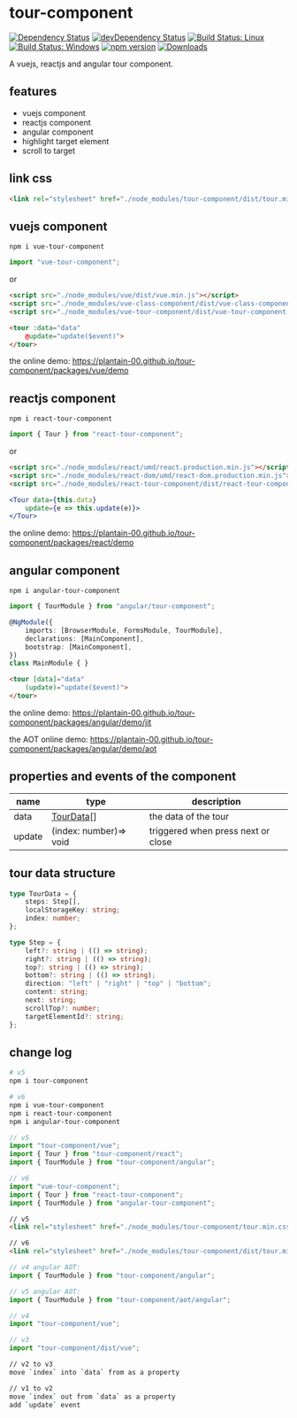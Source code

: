 # tour-component

[![Dependency Status](https://david-dm.org/plantain-00/tour-component.svg)](https://david-dm.org/plantain-00/tour-component)
[![devDependency Status](https://david-dm.org/plantain-00/tour-component/dev-status.svg)](https://david-dm.org/plantain-00/tour-component#info=devDependencies)
[![Build Status: Linux](https://travis-ci.org/plantain-00/tour-component.svg?branch=master)](https://travis-ci.org/plantain-00/tour-component)
[![Build Status: Windows](https://ci.appveyor.com/api/projects/status/github/plantain-00/tour-component?branch=master&svg=true)](https://ci.appveyor.com/project/plantain-00/tour-component/branch/master)
[![npm version](https://badge.fury.io/js/tour-component.svg)](https://badge.fury.io/js/tour-component)
[![Downloads](https://img.shields.io/npm/dm/tour-component.svg)](https://www.npmjs.com/package/tour-component)

A vuejs, reactjs and angular tour component.

## features

+ vuejs component
+ reactjs component
+ angular component
+ highlight target element
+ scroll to target

## link css

```html
<link rel="stylesheet" href="./node_modules/tour-component/dist/tour.min.css" />
```

## vuejs component

`npm i vue-tour-component`

```ts
import "vue-tour-component";
```

or

```html
<script src="./node_modules/vue/dist/vue.min.js"></script>
<script src="./node_modules/vue-class-component/dist/vue-class-component.min.js"></script>
<script src="./node_modules/vue-tour-component/dist/vue-tour-component.min.js"></script>
```

```html
<tour :data="data"
    @update="update($event)">
</tour>
```

the online demo: <https://plantain-00.github.io/tour-component/packages/vue/demo>

## reactjs component

`npm i react-tour-component`

```ts
import { Tour } from "react-tour-component";
```

or

```html
<script src="./node_modules/react/umd/react.production.min.js"></script>
<script src="./node_modules/react-dom/umd/react-dom.production.min.js"></script>
<script src="./node_modules/react-tour-component/dist/react-tour-component.min.js"></script>
```

```jsx
<Tour data={this.data}
    update={e => this.update(e)}>
</Tour>
```

the online demo: <https://plantain-00.github.io/tour-component/packages/react/demo>

## angular component

`npm i angular-tour-component`

```ts
import { TourModule } from "angular/tour-component";

@NgModule({
    imports: [BrowserModule, FormsModule, TourModule],
    declarations: [MainComponent],
    bootstrap: [MainComponent],
})
class MainModule { }
```

```html
<tour [data]="data"
    (update)="update($event)">
</tour>
```

the online demo: <https://plantain-00.github.io/tour-component/packages/angular/demo/jit>

the AOT online demo: <https://plantain-00.github.io/tour-component/packages/angular/demo/aot>

## properties and events of the component

name | type | description
--- | --- | ---
data | [TourData](#tour-data-structure)[] | the data of the tour
update | (index: number)=> void | triggered when press next or close

## tour data structure

```ts
type TourData = {
    steps: Step[],
    localStorageKey: string;
    index: number;
};

type Step = {
    left?: string | (() => string);
    right?: string | (() => string);
    top?: string | (() => string);
    bottom?: string | (() => string);
    direction: "left" | "right" | "top" | "bottom";
    content: string;
    next: string;
    scrollTop?: number;
    targetElementId?: string;
};
```

## change log

```bash
# v5
npm i tour-component

# v6
npm i vue-tour-component
npm i react-tour-component
npm i angular-tour-component
```

```ts
// v5
import "tour-component/vue";
import { Tour } from "tour-component/react";
import { TourModule } from "tour-component/angular";

// v6
import "vue-tour-component";
import { Tour } from "react-tour-component";
import { TourModule } from "angular-tour-component";
```

```html
// v5
<link rel="stylesheet" href="./node_modules/tour-component/tour.min.css" />

// v6
<link rel="stylesheet" href="./node_modules/tour-component/dist/tour.min.css" />
```

```ts
// v4 angular AOT:
import { TourModule } from "tour-component/angular";

// v5 angular AOT:
import { TourModule } from "tour-component/aot/angular";
```

```ts
// v4
import "tour-component/vue";

// v3
import "tour-component/dist/vue";
```

```bash
// v2 to v3
move `index` into `data` from as a property
```

```bash
// v1 to v2
move `index` out from `data` as a property
add `update` event
```
